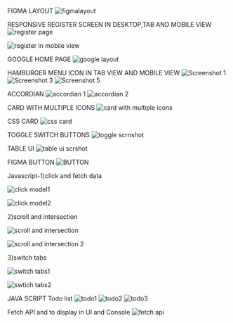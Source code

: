 FIGMA LAYOUT
![figmalayout](https://user-images.githubusercontent.com/102942137/164969144-090f0f30-9bab-4c24-83a4-f717d725ec85.png)

RESPONSIVE REGISTER SCREEN IN DESKTOP,TAB AND MOBILE VIEW
![register page](https://user-images.githubusercontent.com/102942137/164969167-40cd06ad-2c6a-4eac-9881-7ce2f4f82530.png)


![register in mobile view](https://user-images.githubusercontent.com/102942137/164969193-c21e4edc-d742-4fbf-a8da-69741fe70185.png)

GOOGLE HOME PAGE
![google layout](https://user-images.githubusercontent.com/102942137/164969215-4228ff36-3973-4fa4-825a-2a2ca67bc341.png)

HAMBURGER MENU ICON IN
TAB VIEW AND MOBILE VIEW
![Screenshot 1](https://user-images.githubusercontent.com/102942137/163106757-f0479865-79c7-43b5-9dbc-9f1b4b1a93ad.png)
![Screenshot 3](https://user-images.githubusercontent.com/102942137/163106813-60ef575b-fde3-4ffe-bfec-a433fa49d5ad.png)
![Screenshot 5](https://user-images.githubusercontent.com/102942137/163106830-c077b280-11cb-4adf-b7e3-c81fedebef13.png)

ACCORDIAN
![accordian 1](https://user-images.githubusercontent.com/102942137/163107759-0e9b6987-a584-45a7-bf5a-bb843e8459da.png)
![accordian 2](https://user-images.githubusercontent.com/102942137/163107770-b0c4b472-6c71-4c11-a639-1b6b63222d68.png)

CARD WITH MULTIPLE ICONS
![card with multiple icons](https://user-images.githubusercontent.com/102942137/164968445-0e36a335-8301-46e2-9a97-0b7e04ce4dbd.png)

CSS CARD
![css card](https://user-images.githubusercontent.com/102942137/164969243-3fb8c7c9-8be9-4210-bef3-613b72d27df6.png)

TOGGLE SWITCH BUTTONS
![toggle scrnshot](https://user-images.githubusercontent.com/102942137/164968487-42fee19f-0e45-40ba-a831-166865cbc3a9.png)

TABLE UI
![table ui scrshot](https://user-images.githubusercontent.com/102942137/164968510-d52b72d5-0ef6-4b2c-8929-9a20616a70a8.png)

FIGMA BUTTON 
![BUTTON](https://user-images.githubusercontent.com/102942137/164969277-d4db7765-5df2-45e0-8b4a-c82e0640d34a.png)

Javascript-1)click and fetch data

![click model1](https://user-images.githubusercontent.com/102942137/167120805-029ae3ad-3099-4eea-bcab-ac316c473630.png)

![click model2](https://user-images.githubusercontent.com/102942137/167120892-31c989e4-e344-468e-9561-cb856daf91d1.png)

2)scroll and intersection

![scroll and intersection](https://user-images.githubusercontent.com/102942137/167120966-96a7180c-7072-47c9-bcda-00cc7f11b26a.png)

![scroll and intersection 2](https://user-images.githubusercontent.com/102942137/167120978-f9ebcd79-a3f6-43da-bbf1-7172cd73814c.png)

3)switch tabs

![switch tabs1](https://user-images.githubusercontent.com/102942137/167121027-a8f106dd-71ae-40aa-906e-e51e08afb077.png)

![swtich tabs2](https://user-images.githubusercontent.com/102942137/167121078-c918348c-c740-401b-ad91-4b2565da72ab.png)

JAVA SCRIPT
Todo list 
![todo1](https://user-images.githubusercontent.com/102942137/168013843-e4a017fd-7281-4d87-8c7e-9eb3ef1b3b74.png)
![todo2](https://user-images.githubusercontent.com/102942137/168013873-10ba3a35-ea24-4d5e-9266-8f376abc3c64.png)
![todo3](https://user-images.githubusercontent.com/102942137/168013887-a7217229-49ec-44eb-bd03-f1955d172b8c.png)

Fetch API and to display in UI and Console
![fetch api](https://user-images.githubusercontent.com/102942137/168312936-f206f96e-f0ec-48e6-9463-90adc5ec1e69.png)
